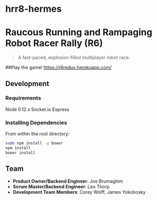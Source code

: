 # hrr8-hermes

# Raucous Running and Rampaging Robot Racer Rally (R6)

> A fast-paced, explosion-filled multiplayer robot race.



##Play the game!
https://r6redux.herokuapp.com/



## Development

### Requirements

Node 0.12.x
Socket.io 
Express

### Installing Dependencies

From within the root directory:

```sh
sudo npm install -g bower
npm install
bower install
```
## Team

  - __Product Owner/Backend Engineer__: Joe Brumaghim
  - __Scrum Master/Backend Engineer__: Leo Thorp
  - __Development Team Members__: Corey Wolff, James Yokobosky
